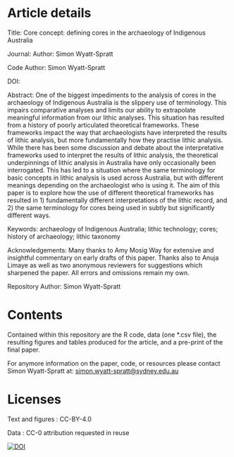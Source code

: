 # Article details

Title: Core concept: defining cores in the archaeology of Indigenous Australia

Journal: 
Author: Simon Wyatt-Spratt

Code Author: Simon Wyatt-Spratt

DOI: 

Abstract: One of the biggest impediments to the analysis of cores in the archaeology of Indigenous Australia is the slippery use of terminology. This impairs comparative analyses and limits our ability to extrapolate meaningful information from our lithic analyses. This situation has resulted from a history of poorly articulated theoretical frameworks. These frameworks impact the way that archaeologists have interpreted the results of lithic analysis, but more fundamentally how they practise lithic analysis. While there has been some discussion and debate about the interpretative frameworks used to interpret the results of lithic analysis, the theoretical underpinnings of lithic analysis in Australia have only occasionally been interrogated. This has led to a situation where the same terminology for basic concepts in lithic analysis is used across Australia, but with different meanings depending on the archaeologist who is using it. The aim of this paper is to explore how the use of different theoretical frameworks has resulted in 1) fundamentally different interpretations of the lithic record, and 2) the same terminology for cores being used in subtly but significantly different ways.

Keywords: archaeology of Indigenous Australia; lithic technology; cores; history of archaeology; lithic taxonomy

Acknowledgements: Many thanks to Amy Mosig Way for extensive and insightful commentary on early drafts of this paper. Thanks also to Anuja Limaye as well as two anonymous reviewers for suggestions which sharpened the paper. All errors and omissions remain my own.

Repository Author: Simon Wyatt-Spratt

# Contents
Contained within this repository are the R code, data (one *.csv file), the resulting figures and tables produced for the article, and a pre-print of the final paper.

For anymore information on the paper, code, or resources please contact Simon Wyatt-Spratt at: simon.wyatt-spratt@sydney.edu.au

# Licenses
Text and figures : CC-BY-4.0

Data : CC-0 attribution requested in reuse

<a href="https://zenodo.org/doi/10.5281/zenodo.10526388"><img src="https://zenodo.org/badge/723597451.svg" alt="DOI"></a>
